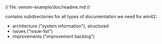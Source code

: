 // file: venom-example/doc/readme.md
//

contains subdirectories for all
types of documentation we need for aim42:

* architecture ("system information"), structured
* issues ("issue-list")
* improvements ("improvement backlog")
